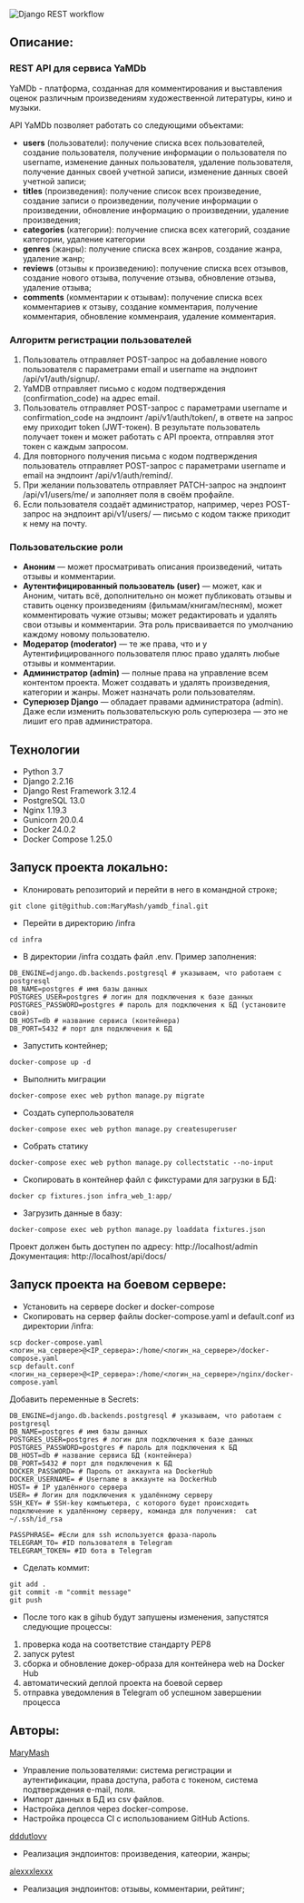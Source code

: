 ![Django REST workflow](https://github.com/MaryMash/yamdb_final/actions/workflows/yamdb_workflow.yml/badge.svg)

## Описание:
### REST API для сервиса YaMDb
YaMDb - платформа, созданная для комментирования и выставления оценок различным произведениям художественной литературы, кино и музыки. 

API YaMDb позволяет работать со следующими объектами:
- **users** (пользователи): получение списка всех пользователей, создание пользователя, получение информации о пользователя по username, изменение данных пользователя, удаление пользователя, получение данных своей учетной записи, изменение данных своей учетной записи;
- **titles** (произведения): получение список всех произведение, создание записи о произведении, получение информации о произведении, обновление информацию о произведении, удаление произведения;
- **categories** (категории):  получение списка всех категорий, создание категории, удаление категории
- **genres** (жанры): получение списка всех жанров, создание жанра, удаление жанр;
- **reviews** (отзывы к произведению): получение списка всех отзывов, создание нового отзыва, получение отзыва, обновление отзыва, удаление отзыва;
- **comments** (комментарии к отзывам): получение списка всех комментариев к отзыву, создание комментария, получение комментария, обновление комменраия, удаление комментария. 

### Алгоритм регистрации пользователей
1. Пользователь отправляет POST-запрос на добавление нового пользователя с 
параметрами email и username на эндпоинт /api/v1/auth/signup/.
2. YaMDB отправляет письмо с кодом подтверждения (confirmation_code) на адрес email.
3. Пользователь отправляет POST-запрос с параметрами username и 
confirmation_code на эндпоинт /api/v1/auth/token/, в ответе на запрос ему 
приходит token (JWT-токен). В результате пользователь получает токен и может 
работать с API проекта, отправляя этот токен с каждым запросом.
4. Для повторного получения письма с кодом подтверждения пользователь отправляет
POST-запрос с параметрами username и email на эндпоинт /api/v1/auth/remind/.
5. При желании пользователь отправляет PATCH-запрос на эндпоинт 
/api/v1/users/me/ и заполняет поля в своём профайле.
6. Если пользователя создаёт администратор, например, через POST-запрос на 
эндпоинт api/v1/users/ — письмо с кодом также приходит к нему на почту.

### Пользовательские роли
* **Аноним** — может просматривать описания произведений, читать отзывы и комментарии.
* **Аутентифицированный пользователь (user)** — может, как и Аноним, читать всё, 
дополнительно он может публиковать отзывы и ставить оценку произведениям 
(фильмам/книгам/песням), может комментировать чужие отзывы; может редактировать 
и удалять свои отзывы и комментарии. Эта роль присваивается по умолчанию 
каждому новому пользователю.
* **Модератор (moderator)** — те же права, что и у Аутентифицированного
пользователя плюс право удалять любые отзывы и комментарии.
* **Администратор (admin)** — полные права на управление всем контентом проекта. 
Может создавать и удалять произведения, категории и жанры. Может назначать 
роли пользователям.
* **Суперюзер Django** — обладает правами администратора (admin). Даже если 
изменить пользовательскую роль суперюзера — это не лишит его прав администратора.

## Технологии
- Python 3.7
- Django 2.2.16
- Django Rest Framework 3.12.4
- PostgreSQL 13.0
- Nginx 1.19.3
- Gunicorn 20.0.4
- Docker 24.0.2
- Docker Compose 1.25.0

## Запуск проекта локально:

* Клонировать репозиторий и перейти в него в командной строке;

```
git clone git@github.com:MaryMash/yamdb_final.git
```
* Перейти в директорию /infra
```
cd infra
```

* В директории /infra создать файл .env. Пример заполнения:

```
DB_ENGINE=django.db.backends.postgresql # указываем, что работаем с postgresql
DB_NAME=postgres # имя базы данных
POSTGRES_USER=postgres # логин для подключения к базе данных
POSTGRES_PASSWORD=postgres # пароль для подключения к БД (установите свой)
DB_HOST=db # название сервиса (контейнера)
DB_PORT=5432 # порт для подключения к БД 
```

* Запустить контейнер;

```
docker-compose up -d
```

* Выполнить миграции

```
docker-compose exec web python manage.py migrate
```
* Создать суперпользователя

```
docker-compose exec web python manage.py createsuperuser
```

* Собрать статику

```
docker-compose exec web python manage.py collectstatic --no-input 
```

* Скопировать в контейнер файл с фикстурами для загрузки в БД:

```
docker cp fixtures.json infra_web_1:app/
```

* Загрузить данные в базу:

```
docker-compose exec web python manage.py loaddata fixtures.json
```

Проект должен быть доступен по адресу: http://localhost/admin
Документация: http://localhost/api/docs/

## Запуск проекта на боевом сервере:
* Установить на сервере docker и docker-compose
* Скопировать на сервер файлы docker-compose.yaml и default.conf из директории /infra:
```
scp docker-compose.yaml <логин_на_сервере>@<IP_сервера>:/home/<логин_на_сервере>/docker-compose.yaml
scp default.conf <логин_на_сервере>@<IP_сервера>:/home/<логин_на_сервере>/nginx/docker-compose.yaml
```
Добавить переменные в Secrets: 
```
DB_ENGINE=django.db.backends.postgresql # указываем, что работаем с postgresql
DB_NAME=postgres # имя базы данных
POSTGRES_USER=postgres # логин для подключения к базе данных
POSTGRES_PASSWORD=postgres # пароль для подключения к БД
DB_HOST=db # название сервиса БД (контейнера) 
DB_PORT=5432 # порт для подключения к БД
DOCKER_PASSWORD= # Пароль от аккаунта на DockerHub
DOCKER_USERNAME= # Username в аккаунте на DockerHub
HOST= # IP удалённого сервера
USER= # Логин для подключения к удалённому серверу
SSH_KEY= # SSH-key компьютера, с которого будет происходить подключение к удалённому серверу, команда для получения:  cat ~/.ssh/id_rsa
 
PASSPHRASE= #Если для ssh используется фраза-пароль
TELEGRAM_TO= #ID пользователя в Telegram
TELEGRAM_TOKEN= #ID бота в Telegram
```

* Сделать коммит:
```
git add .
git commit -m "commit message"
git push
```
* После того как в gihub будут запушены изменения, запустятся следующие процессы:
1. проверка кода на соответствие стандарту PEP8 
2. запуск pytest
3. сборка и обновление докер-образа для контейнера web на Docker Hub
4. автоматический деплой проекта на боевой сервер
5. отправка уведомления в Telegram об успешном завершении процесса

## Авторы:
[MaryMash](https://github.com/MaryMash)
- Управление пользователями: система регистрации и аутентификации, права доступа, работа с токеном, система подтверждения e-mail, поля.
- Импорт данных в БД из csv файлов.
- Настройка деплоя через docker-compose. 
- Настройка процесса CI  с использованием GitHub Actions.

[dddutlovv](https://github.com/dddutlovv)
- Реализация эндпоинтов: произведения, катеории, жанры;

[alexxxlexxx](https://github.com/alexxxlexxx)
- Реализация эндпоинтов: отзывы, комментарии, рейтинг;